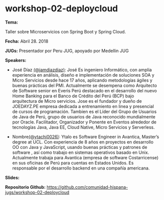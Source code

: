 # workshop-02-deploycloud


**Tema:** 

Taller sobre Microservicios con Spring Boot y Spring Cloud.


**Fecha:** Abril 28. 2018

**JUGs:** Presentador por Peru JUG, apoyado por Medellin JUG 

**Speakers:**

* José Díaz [(@jamdiazdiaz)](https://twitter.com/jamdiazdiaz): José Es ingeniero Informático, con amplia experiencia en análisis, diseño e implementación de soluciones SOA y Micro Servicios desde hace 17 años, aplicando metodologías ágiles y buenas prácticas del PMI. Actualmente se desempena como Arquitecto de Software senior en Everis Perú destacado en el desarrollo del nuevo Home Banking para el Banco de Crédito del Perú (BCP) bajo arquitectura de Micro servicios.
Jose es el fundador y dueño de JOEDAYZ.PE empresa dedicada a entrenamiento en linea y presencial de cursos de programación. Tambien es el Líder del Grupo de Usuarios de Java de Perú, grupo de usuarios de Java reconocido mundialmente por Oracle. Facilitador, Organizador y Ponente en Eventos alrededor de tecnologías Java, Java EE, Cloud Native, Micro Servicios y Serverless.

* Nombre[(@ytachi0026)](https://twitter.com/ytachi0026): Ytalo es Software Engineer in Avantica, Master’s degree at UCL. Con experiencia de 8 años en proyectos en desarrollo OO con Java y JavaScript, usando buenas prácticas y patrones de software , así como trabajo en sistemas operativos basado en Unix.
Actualmente trabaja para Avantica (empresa de software Costarricense) en sus oficinas de Perú para cuentas en Estados Unidos. Es responsable por el desarrollo backend en una compañía americana.


**Slides:** 



**Repositorio Github:** https://github.com/comunidad-hispana-jugs/workshop-02-deploycloud
